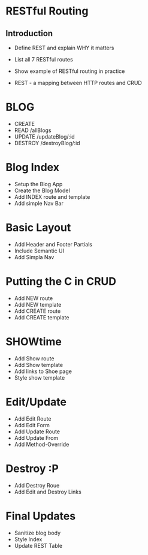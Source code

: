 # RESTful Routing

## Introduction
* Define REST and explain WHY it matters
* List all 7 RESTful routes
* Show example of RESTful routing in practice

* REST - a mapping between HTTP routes and CRUD

# BLOG

* CREATE
* READ     /allBlogs
* UPDATE   /updateBlog/:id
* DESTROY  /destroyBlog/:id

# Blog Index
* Setup the Blog App
* Create the Blog Model
* Add INDEX route and template
* Add simple Nav Bar

# Basic Layout
* Add Header and Footer Partials
* Include Semantic UI
* Add Simpla Nav

# Putting the C in CRUD
* Add NEW route
* Add NEW template
* Add CREATE route
* Add CREATE template

# SHOWtime
* Add Show route
* Add Show template
* Add links to Shoe page
* Style show template

# Edit/Update
* Add Edit Route
* Add Edit Form
* Add Update Route
* Add Update From
* Add Method-Override

# Destroy :P
* Add Destroy Roue
* Add Edit and Destroy Links

# Final Updates
* Sanitize blog body
* Style Index
* Update REST Table